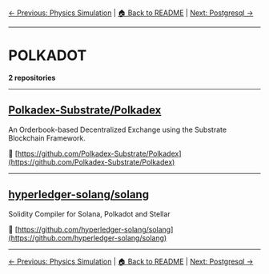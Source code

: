 [← Previous: Physics Simulation](physics-simulation.txt) | [🏠 Back to README](../README.md) | [Next: Postgresql →](postgresql.txt)

---

# POLKADOT

**2 repositories**

---

## [Polkadex-Substrate/Polkadex](https://github.com/Polkadex-Substrate/Polkadex)

An Orderbook-based Decentralized Exchange using the Substrate Blockchain Framework.

🔗 [https://github.com/Polkadex-Substrate/Polkadex](https://github.com/Polkadex-Substrate/Polkadex)

---

## [hyperledger-solang/solang](https://github.com/hyperledger-solang/solang)

Solidity Compiler for Solana, Polkadot and Stellar

🔗 [https://github.com/hyperledger-solang/solang](https://github.com/hyperledger-solang/solang)

---


[← Previous: Physics Simulation](physics-simulation.txt) | [🏠 Back to README](../README.md) | [Next: Postgresql →](postgresql.txt)
